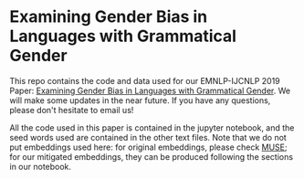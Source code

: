 # Examining Gender Bias in Languages with Grammatical Gender
This repo contains the code and data used for our EMNLP-IJCNLP 2019 Paper: [Examining Gender Bias in Languages with Grammatical Gender](https://arxiv.org/abs/1909.02224). We will make some updates in the near future. If you have any questions, please don't hesitate to email us!

All the code used in this paper is contained in the jupyter notebook, and the seed words used are contained in the other text files. 
Note that we do not put embeddings used here: for original embeddings, please check [MUSE](https://github.com/facebookresearch/MUSE); for our mitigated embeddings, they can be produced following the sections in our notebook.
